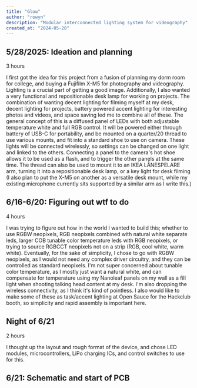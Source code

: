 ```yaml
---
title: "Glow"
author: "rowyn"
description: "Modular interconnected lighting system for videography"
created_at: "2024-05-28"
---
```


## 5/28/2025: Ideation and planning
3 hours

I first got the idea for this project from a fusion of planning my dorm room for college, and buying a Fujifilm X-M5 for photography and videography. Lighting is a crucial part of getting a good image. Additionally, I also wanted a very functional and repositionable desk lamp for working on projects. The combination of wanting decent lighting for filming myself at my desk, decent lighting for projects, battery powered accent lighting for interesting photos and videos, and space saving led me to combine all of these. The general concept of this is a diffused panel of LEDs with both adjustable temperature white and full RGB control. It will be powered either through battery of USB-C for portability, and be mounted on a quarter/20 thread to use various mounts, and fit into a standard shoe to use on camera. These lights will be connected wirelessly, so settings can be changed on one light and linked to the others. Connecting a panel to the camera's hot shoe allows it to be used as a flash, and to trigger the other panels at the same time. The thread can also be used to mount it to an IKEA LÅNESPELARE arm, turning it into a repositionable desk lamp, or a key light for desk filming (I also plan to put the X-M5 on another as a versatile desk mount, while my existing microphone currently sits supported by a similar arm as I write this.)

## 6/16-6/20: Figuring out wtf to do
4 hours

I was trying to figure out how in the world I wanted to build this; whether to use RGBW neopixels, RGB neopixels combined with natural white separate leds, larger COB tunable color temperature leds with RGB neopixels, or trying to source RGBCCT neopixels not on a strip (RGB, cool white, warm white). Eventually, for the sake of simplicity, I chose to go with RGBW neopixels, as I would not need any complex driver circuitry, and they can be controlled as standard neopixels. I'm not super concerned about tunable color temperature, as I mostly just want a natural white, and can compensate for temperature using my Nanoleaf panels on my wall as a fill light when shooting talking head content at my desk. I'm also dropping the wireless connectivity, as I think it's kind of pointless. I also would like to make some of these as task/accent lighting at Open Sauce for the Hackclub booth, so simplicity and rapid assembly is important here.

## Night of 6/21
2 hours

I thought up the layout and rough format of the device, and chose LED modules, microcontrollers, LiPo charging ICs, and control switches to use for this.

## 6/21: Schematic and start of PCB
